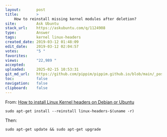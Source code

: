 ```yaml
---
layout:       post
title:        >
    How to reinstall missing kernel modules after deletion?
site:         Ask Ubuntu
stack_url:    https://askubuntu.com/q/1124908
type:         Answer
tags:         kernel linux-headers
created_date: 2019-03-12 01:48:09
edit_date:    2019-03-12 02:04:57
votes:        "5 "
favorites:    
views:        "22,989 "
accepted:     
uploaded:     2025-02-15 10:53:31
git_md_url:   https://github.com/pippim/pippim.github.io/blob/main/_posts/2019/2019-03-12-How-to-reinstall-missing-kernel-modules-after-deletion_.md
toc:          false
navigation:   false
clipboard:    false
---
```


From: [How to install Linux Kernel headers on Debian or Ubuntu][1]

``` 
sudo apt-get install --reinstall linux-headers-$(uname -r)
```

Then:

``` 
sudo apt-get update && sudo apt-get upgrade
```

  [1]: https://www.garron.me/en/go2linux/how-install-linux-kernel-headers-debian-or-ubuntu.html
